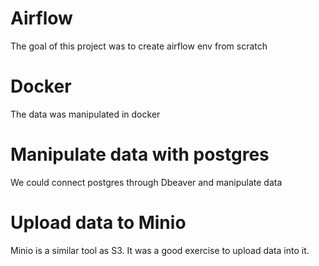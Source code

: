 # Airflow
The goal of this project was to create airflow env from scratch 

# Docker
The data was manipulated in docker

# Manipulate data with postgres
We could connect postgres through Dbeaver and manipulate data

# Upload data to Minio
Minio is a similar tool as S3. It was a good exercise to upload data into it. 
